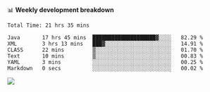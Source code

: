

📊 **Weekly development breakdown**
<!--START_SECTION:waka-->

```text
Total Time: 21 hrs 35 mins

Java       17 hrs 45 mins  ████████████████████▓░░░░   82.29 %
XML        3 hrs 13 mins   ███▓░░░░░░░░░░░░░░░░░░░░░   14.91 %
CLASS      22 mins         ▒░░░░░░░░░░░░░░░░░░░░░░░░   01.70 %
Text       10 mins         ▒░░░░░░░░░░░░░░░░░░░░░░░░   00.83 %
YAML       3 mins          ░░░░░░░░░░░░░░░░░░░░░░░░░   00.25 %
Markdown   0 secs          ░░░░░░░░░░░░░░░░░░░░░░░░░   00.02 %
```

<!--END_SECTION:waka-->

<p align="left" dir="auto">
  <a href="#">
    <img src="https://github-readme-stats.vercel.app/api?username=JiHongYuan&show_icons=true&inc">
  </a>
</p>
